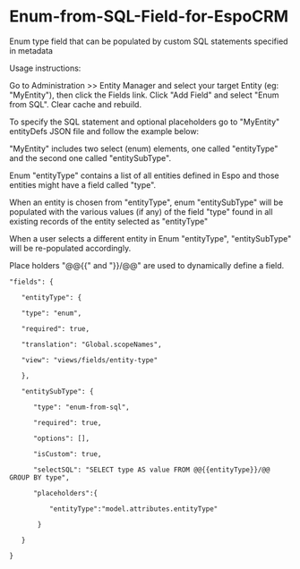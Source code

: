 # Enum-from-SQL-Field-for-EspoCRM
Enum type field that can be populated by custom SQL statements specified in metadata 

Usage instructions:

Go to Administration >> Entity Manager and select your target Entity (eg: "MyEntity"), then click the Fields link.
Click "Add Field" and select "Enum from SQL".
Clear cache and rebuild.

To specify the SQL statement and optional placeholders go to "MyEntity" entityDefs JSON file and follow the example below: 

"MyEntity" includes two select (enum) elements, one called "entityType" and the second one called "entitySubType". 

Enum "entityType" contains a list of all entities defined in Espo and those entities might have a field called "type".

When an entity is chosen from "entityType", enum "entitySubType" will be populated with the various values (if any) of the field "type" found in all existing records of the entity selected as "entityType"

When a user selects a different entity in Enum "entityType", "entitySubType" will be re-populated accordingly.

Place holders "@@{{"  and "}}/@@" are used to dynamically define a field.


    "fields": {

       "entityType": {

       "type": "enum",
	 
       "required": true,
	 
       "translation": "Global.scopeNames",
	 
       "view": "views/fields/entity-type"
	 
       },
   
       "entitySubType": {
	 
          "type": "enum-from-sql",
			
          "required": true,
			
          "options": [],
			
          "isCustom": true,
			
          "selectSQL": "SELECT type AS value FROM @@{{entityType}}/@@ GROUP BY type",
			
          "placeholders":{
			
              "entityType":"model.attributes.entityType"
				 
           }
			 
       }  
	 
    }   
